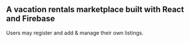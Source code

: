 ## A vacation rentals marketplace built with React and Firebase

Users may register and add &  manage their own listings.